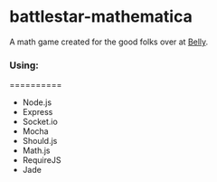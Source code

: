 battlestar-mathematica
======================

A math game created for the good folks over at [Belly](https://bellycard.com/).

### Using:
==========

- Node.js
- Express
- Socket.io
- Mocha
- Should.js
- Math.js
- RequireJS
- Jade
